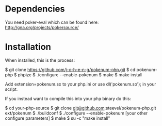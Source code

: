 Dependencies 
========
You need poker-eval which can be found here: http://gna.org/projects/pokersource/

Installation 
========

When installed, this is the process:

$ git clone https://github.com/j-c-h-e-n-g/pokenum-php.git
$ cd pokenum-php
$ phpize
$ ./configure --enable-pokenum
$ make
$ make install

Add extension=pokenum.so to your php.ini or use dl('pokenum.so'); in your script.

If you instead want to compile this into your php binary do this:

$ cd your-php-source
$ git clone git@github.com:steevel/pokenum-php.git ext/pokenum
$ ./buildconf
$ ./configure --enable-pokenum [your other configure parameters]
$ make
$ su -c "make install"
